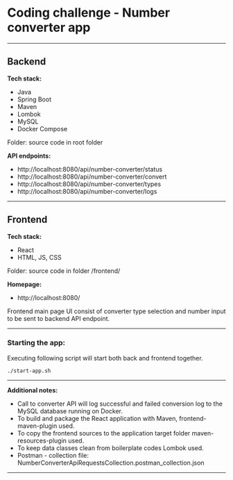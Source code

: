 # Coding challenge - Number converter app

-----

## Backend

**Tech stack:**

- Java
- Spring Boot
- Maven
- Lombok
- MySQL
- Docker Compose

Folder: source code in root folder

**API endpoints:**

- http://localhost:8080/api/number-converter/status
- http://localhost:8080/api/number-converter/convert
- http://localhost:8080/api/number-converter/types
- http://localhost:8080/api/number-converter/logs

-----

## Frontend

**Tech stack:**

- React
- HTML, JS, CSS

Folder: source code in folder /frontend/

**Homepage:** 
- http://localhost:8080/

Frontend main page UI consist of converter type selection and number input to be sent to backend API endpoint.

-----

### Starting the app:

Executing following script will start both back and frontend together.
```
./start-app.sh
```

-----

**Additional notes:**

- Call to converter API will log successful and failed conversion log to the MySQL database running on Docker.
- To build and package the React application with Maven, frontend-maven-plugin used.
- To copy the frontend sources to the application target folder maven-resources-plugin used.
- To keep data classes clean from boilerplate codes Lombok used.
- Postman - collection file: NumberConverterApiRequestsCollection.postman_collection.json

-----
